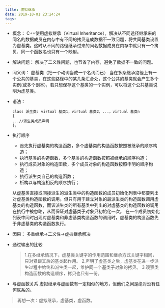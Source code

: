 ```yaml
---
title: 虚拟继承
date: 2019-10-01 23:24:24
tags:
---
```

- 概念：
C++使用虚拟继承（Virtual Inheritance），解决从不同途径继承来的同名的数据成员在内存中有不同的拷贝造成数据不一致问题，将共同基类设置为虚基类。这时从不同的路径继承过来的同名数据成员在内存中就只有一个拷贝，同一个函数名也只有一个映射。

- 解决问题：
解决了二义性问题，也节省了内存，避免了数据不一致的问题。

- 同义词： 
虚基类（把一个动词当成一个名词而已）
当在多条继承路径上有一个公共的基类，在这些路径中的某几条汇合处，这个公共的基类就会产生多个实例(或多个副本)，若只想保存这个基类的一个实例，可以将这个公共基类说明为虚基类。

- 语法：
    ```
    class 派生类: virtual 基类1，virtual 基类2，...，virtual 基类n
    {
    ...//派生类成员声明
    };
    ```
 
- 执行顺序
    - 首先执行虚基类的构造函数，多个虚基类的构造函数按照被继承的顺序构造；
    - 执行基类的构造函数，多个基类的构造函数按照被继承的顺序构造；
    - 执行成员对象的构造函数，多个成员对象的构造函数按照申明的顺序构造；
    - 执行派生类自己的构造函数；
    - 析构以与构造相反的顺序执行；
    
    从虚基类直接或间接派生的派生类中的构造函数的成员初始化列表中都要列出对虚基类构造函数的调用。但只有用于建立对象的最派生类的构造函数调用虚基类的构造函数，而该派生类的所有基类中列出的对虚基类的构造函数的调用在执行中被忽略，从而保证对虚基类子对象只初始化一次。
    在一个成员初始化列表中同时出现对虚基类和非虚基类构造函数的调用时，虚基类的构造函数先于非虚基类的构造函数执行。

- 因果：
多重继承->二义性->虚拟继承解决
- 通过输出的比较
    >1.在多继承情况下，虚基类关键字的作用范围和继承方式关键字相同，只对紧跟其后的基类起作用。
    >2.声明了虚基类之后，虚基类在进一步派生过程中始终和派生类一起，维护同一个基类子对象的拷贝。
    >3.观察类构造函数的构造顺序，拷贝也只有一份。


- 与虚函数关系 
虚拟继承与虚函数有一定相似的地方，但他们之间是绝对没有任何联系的。

>再想一次：虚拟继承，虚基类，虚函数。